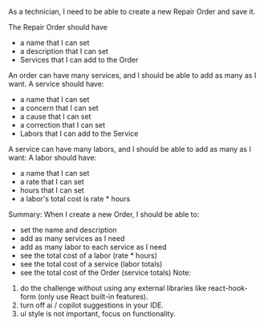 As a technician, I need to be able to create a new Repair Order and save it.

The Repair Order should have

- a name that I can set
- a description that I can set
- Services that I can add to the Order

An order can have many services, and I should be able to add as many as I want.
A service should have:

- a name that I can set
- a concern that I can set
- a cause that I can set
- a correction that I can set
- Labors that I can add to the Service

A service can have many labors, and I should be able to add as many as I want:
A labor should have:

- a name that I can set
- a rate that I can set
- hours that I can set
- a labor's total cost is rate \* hours

Summary: When I create a new Order, I should be able to:

- set the name and description
- add as many services as I need
- add as many labor to each service as I need
- see the total cost of a labor (rate \* hours)
- see the total cost of a service (labor totals)
- see the total cost of the Order (service totals)
  Note:

1. do the challenge without using any external libraries like react-hook-form (only use React built-in features).
2. turn off ai / copilot suggestions in your IDE.
3. ui style is not important, focus on functionality.
